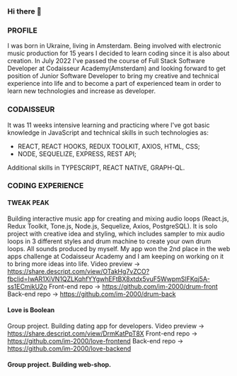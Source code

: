 ### Hi there 👋

### PROFILE
I was born in Ukraine, living in Amsterdam. Being involved with electronic music production for 15 years I decided to learn coding since it is also about creation. In July 2022 I've passed the course of Full Stack Software Developer at Codaisseur Academy(Amsterdam) and looking forward to get position of Junior Software Developer to bring my creative and technical experience into life and to become a part of experienced team in order to learn new technologies and increase as developer. 

### CODAISSEUR
It was 11 weeks intensive learning and practicing where I've got basic knowledge in JavaScript and technical skills in such 
technologies as:

- REACT, REACT HOOKS, REDUX TOOLKIT, AXIOS, HTML, CSS;
- NODE, SEQUELIZE, EXPRESS, REST API;

Additional skills in TYPESCRIPT, REACT NATIVE, GRAPH-QL.

### CODING EXPERIENCE

#### TWEAK PEAK
Building interactive music app for creating and mixing audio loops (React.js, Redux Toolkit, Tone.js, Node.js, Sequelize, Axios, PostgreSQL). It is solo project with creative idea and styling, which includes sampler to mix audio loops in 3 different styles and drum machine to create your own drum loops. All sounds produced by myself. My app won the 2nd place in the web apps challenge at Codaisseur Academy and I am keeping on working on it to bring more ideas into life.
Video preview -> 
https://share.descript.com/view/OTakHg7vZCO?fbclid=IwAR1XiVN1QZLKqhfYYgwhEFtBX8xtdx5vuF5WwpmSlFKqj5A-ss1ECmjkU2o
Front-end repo ->
https://github.com/im-2000/drum-front
Back-end repo ->
https://github.com/im-2000/drum-back

#### Love is Boolean
Group project. Building dating app for developers.
Video preview -> 
https://share.descript.com/view/DrmKatPpT8X
Front-end repo ->
https://github.com/im-2000/love-frontend
Back-end repo ->
https://github.com/im-2000/love-backend

#### Group project. Building web-shop.


